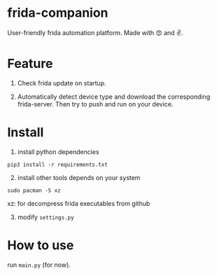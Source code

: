 # frida-companion
User-friendly frida automation platform.
Made with 😍 and ✌️.

# Feature

1. Check frida update on startup.

2. Automatically detect device type and download the corresponding frida-server. Then try to push and run on your device.

# Install

1. install python dependencies

```
pip3 install -r requirements.txt
```

2. install other tools
depends on your system
```
sudo pacman -S xz
```

xz: for decompress frida executables from github

3. modify `settings.py`

# How to use
run `main.py` (for now).
